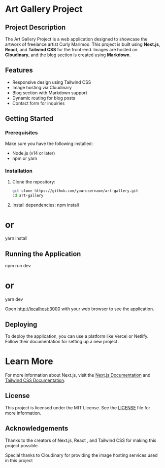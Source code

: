 # Art Gallery Project

## Project Description

The Art Gallery Project is a web application designed to showcase the artwork of freelance artist Curly Marimoo. This project is built using **Next.js**, **React**, and **Tailwind CSS** for the front-end. Images are hosted on **Cloudinary**, and the blog section is created using **Markdown**.

## Features

- Responsive design using Tailwind CSS
- Image hosting via Cloudinary
- Blog section with Markdown support
- Dynamic routing for blog posts
- Contact form for inquiries

## Getting Started

### Prerequisites

Make sure you have the following installed:

- Node.js (v14 or later)
- npm or yarn

### Installation

1. Clone the repository:

   ```bash
   git clone https://github.com/yourusername/art-gallery.git
   cd art-gallery

   ```

2. Install dependencies:
   npm install

# or

yarn install

## Running the Application
npm run dev
# or
yarn dev

Open [http://localhost:3000](http://localhost:3000) with your web browser to see the application.

## Deploying
To deploy the application, you can use a platform like Vercel or Netlify. Follow their documentation for setting up a new project.

# Learn More
For more information about Next.js, visit the [Next.js Documentation](https://nextjs.org/docs ) and [Tailwind CSS Documentation](https://tailwindcss.com/docs). 

## License
This project is licensed under the MIT License. See the [LICENSE](LICENSE) file for more information. 

## Acknowledgements

Thanks to the creators of Next.js, React , and Tailwind CSS for making this project possible. 

Special thanks to Cloudinary for providing the image hosting services used in this project